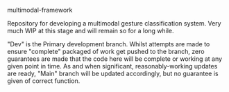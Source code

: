 multimodal-framework

Repository for developing a multimodal gesture classification system.
Very much WIP at this stage and will remain so for a long while.

"Dev" is the Primary development branch. Whilst attempts are made to ensure "complete" packaged of work get pushed to the branch, zero guarantees are made that the code here will be complete or working at any given point in time.
As and when significant, reasonably-working updates are ready, "Main" branch will be updated accordingly, but no guarantee is given of correct function.
